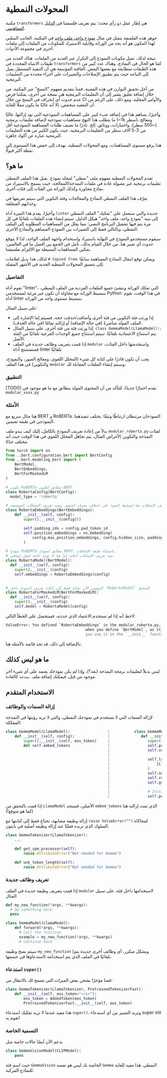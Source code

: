 # المحولات النمطية

مكتبة `transformers` هي إطار عمل ذو رأي محدد؛ يتم تعريف فلسفتنا في [الدليل المفاهيمي](./philosophy).

جوهر هذه الفلسفة يتمثل في مثال [نموذج واحد، ملف واحد](https://huggingface.co/blog/transformers-design-philosophy)
في المكتبة. الجانب السلبي لهذا المكون هو أنه يحد من الوراثة وقابلية الاستيراد للمكونات من
الملفات إلى ملفات أخرى في مجموعة الأدوات.

نتيجة لذلك، تميل مكونات النموذج إلى التكرار عبر العديد من الملفات. هناك العديد من طبقات الانتباه المحددة
في `transformers` كما هو الحال في النماذج، وهناك عدد كبير من هذه الطبقات متطابقة مع بعضها البعض.
العاقبة المؤسفة هي أن التنفيذ المستقل يميل إلى التباعد حيث يتم تطبيق الإصلاحات والتغييرات
على أجزاء محددة من التعليمات البرمجية.

من أجل تحقيق التوازن في هذه القضية، قمنا بتقديم مفهوم "النسخ" عبر المكتبة. من خلال إضافة تعليق يشير
إلى أن التعليمات البرمجية هي نسخة من أخرى، يمكننا فرض عدم حدوث أي انحراف في النسخ من خلال CI والأوامر المحلية. ومع ذلك،
على الرغم من أن التعقيد منخفض، إلا أنه غالبًا ما يكون مملًا للغاية.

وأخيرًا، يساهم هذا في إضافة عبء كبير على المساهمات النموذجية التي نود إزالتها. غالبًا ما يتطلب هذا النهج مساهمات نموذجية لإضافة تعليمات برمجية (~1k سطر)، ومعالج (~500 سطر)، واختبارات، ووثائق،
إلخ. نادرًا ما تضيف طلبات المساهمة النموذجية أقل من 3-5 آلاف سطر من التعليمات البرمجية، حيث يكون الكثير من هذه التعليمات البرمجية عبارة عن أكواد جاهزة.

هذا يرفع مستوى المساهمات، ومع المحولات النمطية، نهدف إلى خفض هذا المستوى إلى نقطة أكثر قبولًا.

## ما هو؟

تقدم المحولات النمطية مفهوم ملف "نمطي" لمجلد نموذج. يقبل هذا الملف النمطي تعليمات برمجية
غير مقبولة عادة في ملفات النمذجة/المعالجة، حيث يسمح بالاستيراد من نماذج مجاورة وكذلك
الوراثة من الفئات إلى فئات أخرى.

يعرّف هذا الملف النمطي النماذج والمعالجات وفئة التكوين التي سيتم تعريفها في وحداتهم
المتعلقة.

وأخيرًا، يقدم هذا الميزة أداة `linter` جديدة والتي ستعمل على "تفكيك" الملف النمطي إلى بنية "نموذج واحد، ملف واحد"
هيكل الدليل. سيتم إنشاء هذه الملفات تلقائيًا في كل مرة يتم فيها تشغيل البرنامج النصي؛ مما يقلل من المساهمات المطلوبة
إلى الملف النمطي، وبالتالي فقط إلى التغييرات بين النموذج المساهم والنماذج الأخرى.

سيقوم مستخدمو النموذج في النهاية باستيراد واستخدام واجهة الملف الواحد، لذا لا يتوقع حدوث أي تغيير هنا. من خلال القيام بذلك،
نأمل في الجمع بين أفضل ما في العالمين: تمكين المساهمات البسيطة مع الالتزام بفلسفتنا.

لذلك، هذا بديل لعلامات `# Copied from`، ويمكن توقع انتقال النماذج المساهمة سابقًا إلى
تنسيق المحولات النمطية الجديد في الأشهر المقبلة.

### التفاصيل

تقوم أداة "linter"، التي تفكك الوراثة وتنشئ جميع الملفات الفردية من الملف النمطي، بتبسيط الوراثة مع محاولة أن تكون غير مرئية لمستخدمي Python. في هذا الوقت، تقوم أداة linter بتبسيط مستوى واحد من
الوراثة.

على سبيل المثال:
- إذا ورثت فئة التكوين من فئة أخرى وأضافت/حذفت حجة، فسيتم إما الإشارة إلى الملف المولد مباشرةً
  (في حالة الإضافة) أو إزالته تمامًا (في حالة الحذف).
- إذا ورثت فئة من فئة أخرى، على سبيل المثال: `class GemmaModel(LlamaModel):`، يتم استنتاج الاعتمادية تلقائيًا.
  سيتم استنتاج جميع الوحدات الفرعية تلقائيًا من الفئة الأصل.
- إذا قمت بتعريف وظائف جديدة في الملف `modular` واستخدمتها داخل الفئات، فستستنتج أداة linter تلقائيًا

يجب أن تكون قادرًا على كتابة كل شيء (المحلل اللغوي، ومعالج الصور، والنموذج، والتكوين) في هذا الملف
`modular` وسيتم إنشاء الملفات المقابلة لك.

### التطبيق

[TODO] نقدم اختبارًا جديدًا، للتأكد من أن المحتوى المولد يتطابق مع ما هو موجود في `modular_xxxx.py`

### الأمثلة

هنا مثال سريع مع BERT و RoBERTa. النموذجان مرتبطان ارتباطًا وثيقًا: يختلف تنفيذهما النموذجي
في طبقة تضمين.

بدلاً من إعادة تعريف النموذج بالكامل، إليك كيف يبدو ملف `modular_roberta.py` لفئات النمذجة والتكوين (لأغراض المثال، يتم تجاهل المحلل اللغوي في هذا الوقت حيث أنه مختلف جدًا).

```python
from torch import nn
from ..bert.configuration_bert import BertConfig
from ..bert.modeling_bert import (
    BertModel,
    BertEmbeddings,
    BertForMaskedLM
)

# تكوين RoBERTa مطابق لتكوين BERT
class RobertaConfig(BertConfig):
  model_type = 'roberta'

# نعيد تعريف الإضافات هنا لتسليط الضوء على اختلاف معرف الحشو، ونعيد تعريف الإضافات الموضعية
class RobertaEmbeddings(BertEmbeddings):
    def __init__(self, config):
        super().__init__(config())

        self.padding_idx = config.pad_token_id
        self.position_embeddings = nn.Embedding(
            config.max_position_embeddings, config.hidden_size, padding_idx=self.padding_idx
        )

# نموذج RoBERTa مطابق لنموذج BERT، باستثناء طبقة الإضافات.
# نعيد تعريف الإضافات أعلاه، لذا هنا لا توجد حاجة لعمل إضافي
class RobertaModel(BertModel):
  def __init__(self, config):
    super().__init__(config)
    self.embeddings = RobertaEmbeddings(config)

      
# الرؤوس الآن تحتاج فقط إلى إعادة تعريف النموذج داخل `RobertaModel` الصحيح
class RobertaForMaskedLM(BertForMaskedLM):
  def __init__(self, config):
    super().__init__(config)
    self.model = RobertaModel(config)
```

لاحظ أنه إذا لم تستخدم الاعتماد الذي حددته، فستحصل على الخطأ التالي:

```bash
ValueError: You defined `RobertaEmbeddings` in the modular_roberta.py, it should be used
                                    when you define `BertModel`, as it is one of it's direct dependencies. Make sure
                                    you use it in the `__init__` function.
```

بالإضافة إلى ذلك، قد تجد قائمة بالأمثلة هنا:

## ما هو ليس كذلك

ليس بديلاً لتعليمات برمجة النمذجة (بعد؟)، وإذا لم يكن نموذجك يعتمد على أي شيء آخر موجود من قبل، فيمكنك إضافة ملف `نمذجة` كالعادة.


## الاستخدام المتقدم

### إزالة السمات والوظائف
لإزالة السمات التي لا تستخدم في نموذجك النمطي، والتي لا تريد رؤيتها في النمذجة المفككة:

```python
class GemmaModel(LlamaModel):                 |           class GemmaModel(PreTrainedModel):
    def __init__(self, config):               |              def __init__(self, config):
        super().__init__(self, eos_token)     |                 super().__init__(config)
        del self.embed_tokens                 |                 self.padding_idx = config.pad_token_id
                                              |                 self.vocab_size = config.vocab_size
                                              |
                                              |                 self.layers = nn.ModuleList(
                                              |                     [LlamaDecoderLayer(config, layer_idx) for layer_idx in range(config.num_hidden_layers)]
                                              |                 )
                                              |                 self.norm = LlamaRMSNorm(config.hidden_size, eps=config.rms_norm_eps)
                                              |                 self.rotary_emb = LlamaRotaryEmbedding(config=config)
                                              |                 self.gradient_checkpointing = False
                                              |                 
                                              |                 # Initialize weights and apply final processing
                                              |                 self.post_init()
```
إذا قمت بالتحقق من `LlamaModel` الأصلي، فستجد `embed_tokens` الذي تمت إزالته هنا (كما هو متوقع!)

إزالة وظيفة مشابهة، تحتاج فقط إلى كتابتها مع `raise ValueError("")` لمحاكاة السلوك الذي تريده فعليًا عند إزالة وظيفة أصلية في بايثون.

```python
class GemmaTokenizer(LlamaTokenizer):
    ...

    def get_spm_processor(self):
        raise AttributeError("Not needed for Gemma")

    def unk_token_length(self):
        raise AttributeError("Not needed for Gemma")
```

### تعريف وظائف جديدة

إذا قمت بتعريف وظيفة جديدة في الملف `modular` لاستخدامها داخل فئة، على سبيل المثال

```python
def my_new_function(*args, **kwargs):
  # Do something here
  pass

class GemmaModel(LlamaModel):
    def forward(*args, **kwargs):
      # Call the function
      example = my_new_function(*args, **kwargs)
      # continue here
```

سيتم نسخ وظيفة `my_new_function` (وبشكل متكرر، أي وظائف أخرى جديدة يتم استدعاؤها في جسمها) تلقائيًا
في الملف الذي يتم استخدامه.

### استدعاء `super()`
قمنا مؤخرًا بشحن بعض الميزات التي تسمح لك بالانتقال من:
```python
class GemmaTokenizer(LlamaTokenizer, PretrainedTokenizerFast):         |           class GemmaModel(nn.Module):
    def __init__(self, eos_token="</s>"):                              |             def __init__(self):
        eos_token = AddedToken(eos_token)                              |                eos_token = AddedToken(eos_token)
        PretrainedTokenizerFast.__init__(self, eos_token)              |                super().__init__(eos_token)
```
هذا مفيد عندما لا تريد تفكيك استدعاء `super()`، وتريد التمييز بين أي استدعاء super init تقوم به!

### التسمية الخاصة
ندعم الآن أيضًا حالات خاصة مثل
```python
class GemmaVisionModel(CLIPModel):                                 
    pass
```
حيث اسم فئة `GemmaVision` الخاصة بك ليس هو نفسه `Gemma` النمطي. هذا مفيد للغاية للنماذج المركبة.
